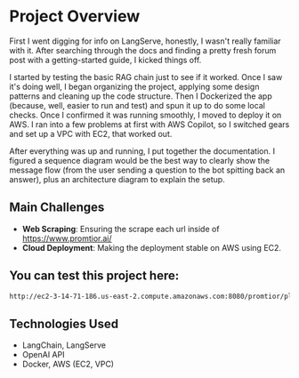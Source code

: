 # Project Overview

First I went digging for info on LangServe, honestly, I wasn't really familiar with it. After searching through the docs and finding a pretty fresh forum post with a getting-started guide, I kicked things off.

I started by testing the basic RAG chain just to see if it worked. Once I saw it's doing well, I began organizing the project, applying some design patterns and cleaning up the code structure.
Then I Dockerized the app (because, well, easier to run and test) and spun it up to do some local checks. Once I confirmed it was running smoothly, I moved to deploy it on AWS. I ran into a few problems at first with AWS Copilot, so I switched gears and set up a VPC with EC2, that worked out. 

After everything was up and running, I put together the documentation. I figured a sequence diagram would be the best way to clearly show the message flow (from the user sending a question to the bot spitting back an answer), plus an architecture diagram to explain the setup.

## Main Challenges

* **Web Scraping**: Ensuring the scrape each url inside of https://www.promtior.ai/
* **Cloud Deployment**: Making the deployment stable on AWS using EC2.

## You can test this project here: 
```bash
http://ec2-3-14-71-186.us-east-2.compute.amazonaws.com:8080/promtior/playground/
```

## Technologies Used

* LangChain, LangServe
* OpenAI API
* Docker, AWS (EC2, VPC)